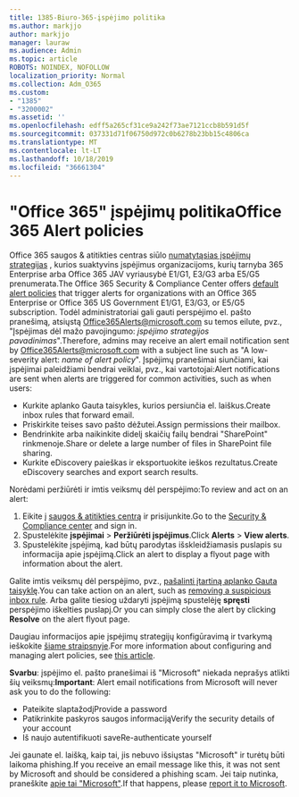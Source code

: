 ```yaml
---
title: 1385-Biuro-365-įspėjimo politika
ms.author: markjjo
author: markjjo
manager: lauraw
ms.audience: Admin
ms.topic: article
ROBOTS: NOINDEX, NOFOLLOW
localization_priority: Normal
ms.collection: Adm_O365
ms.custom:
- "1385"
- "3200002"
ms.assetid: ''
ms.openlocfilehash: edff5a265cf31ce9a242f73ae7121ccb8b591d5f
ms.sourcegitcommit: 037331d71f06750d972c0b6278b23bb15c4806ca
ms.translationtype: MT
ms.contentlocale: lt-LT
ms.lasthandoff: 10/18/2019
ms.locfileid: "36661304"
---
```

# <a name="office-365-alert-policies"></a><span data-ttu-id="1739c-102">"Office 365" įspėjimų politika</span><span class="sxs-lookup"><span data-stu-id="1739c-102">Office 365 Alert policies</span></span>

<span data-ttu-id="1739c-103">Office 365 saugos & atitikties centras siūlo [numatytąsias įspėjimų strategijas](https://docs.microsoft.com/office365/securitycompliance/alert-policies#default-alert-policies) , kurios suaktyvins įspėjimus organizacijoms, kurių tarnyba 365 Enterprise arba Office 365 JAV vyriausybė E1/G1, E3/G3 arba E5/G5 prenumerata.</span><span class="sxs-lookup"><span data-stu-id="1739c-103">The Office 365 Security & Compliance Center offers [default alert policies](https://docs.microsoft.com/office365/securitycompliance/alert-policies#default-alert-policies) that trigger alerts for organizations with an Office 365 Enterprise or Office 365 US Government E1/G1, E3/G3, or E5/G5 subscription.</span></span> <span data-ttu-id="1739c-104">Todėl administratoriai gali gauti perspėjimo el. pašto pranešimą, atsiųstą Office365Alerts@microsoft.com su temos eilute, pvz., "Įspėjimas dėl mažo pavojingumo: *įspėjimo strategijos pavadinimas*".</span><span class="sxs-lookup"><span data-stu-id="1739c-104">Therefore, admins may receive an alert email notification sent by Office365Alerts@microsoft.com with a subject line such as "A low-severity alert: *name of alert policy*".</span></span> <span data-ttu-id="1739c-105">Įspėjimų pranešimai siunčiami, kai įspėjimai paleidžiami bendrai veiklai, pvz., kai vartotojai:</span><span class="sxs-lookup"><span data-stu-id="1739c-105">Alert notifications are sent when alerts are triggered for common activities, such as when users:</span></span>

- <span data-ttu-id="1739c-106">Kurkite aplanko Gauta taisykles, kurios persiunčia el. laiškus.</span><span class="sxs-lookup"><span data-stu-id="1739c-106">Create inbox rules that forward email.</span></span>
- <span data-ttu-id="1739c-107">Priskirkite teises savo pašto dėžutei.</span><span class="sxs-lookup"><span data-stu-id="1739c-107">Assign permissions their mailbox.</span></span>
- <span data-ttu-id="1739c-108">Bendrinkite arba naikinkite didelį skaičių failų bendrai "SharePoint" rinkmenoje.</span><span class="sxs-lookup"><span data-stu-id="1739c-108">Share or delete a large number of files in SharePoint file sharing.</span></span>
- <span data-ttu-id="1739c-109">Kurkite eDiscovery paieškas ir eksportuokite ieškos rezultatus.</span><span class="sxs-lookup"><span data-stu-id="1739c-109">Create eDiscovery searches and export search results.</span></span>

<span data-ttu-id="1739c-110">Norėdami peržiūrėti ir imtis veiksmų dėl perspėjimo:</span><span class="sxs-lookup"><span data-stu-id="1739c-110">To review and act on an alert:</span></span>

1. <span data-ttu-id="1739c-111">Eikite į [saugos & atitikties centrą](https://protection.office.com) ir prisijunkite.</span><span class="sxs-lookup"><span data-stu-id="1739c-111">Go to the [Security & Compliance center](https://protection.office.com) and sign in.</span></span>
2. <span data-ttu-id="1739c-112">Spustelėkite **įspėjimai** > **Peržiūrėti įspėjimus**.</span><span class="sxs-lookup"><span data-stu-id="1739c-112">Click **Alerts** > **View alerts**.</span></span>
3. <span data-ttu-id="1739c-113">Spustelėkite įspėjimą, kad būtų parodytas išskleidžiamasis puslapis su informacija apie įspėjimą.</span><span class="sxs-lookup"><span data-stu-id="1739c-113">Click an alert to display a flyout page with information about the alert.</span></span>

<span data-ttu-id="1739c-114">Galite imtis veiksmų dėl perspėjimo, pvz., [pašalinti įtartiną aplanko Gauta taisyklę](https://docs.microsoft.com/office365/securitycompliance/responding-to-a-compromised-email-account).</span><span class="sxs-lookup"><span data-stu-id="1739c-114">You can take action on an alert, such as [removing a suspicious inbox rule](https://docs.microsoft.com/office365/securitycompliance/responding-to-a-compromised-email-account).</span></span> <span data-ttu-id="1739c-115">Arba galite tiesiog uždaryti įspėjimą spustelėję **spręsti** perspėjimo iškelties puslapį.</span><span class="sxs-lookup"><span data-stu-id="1739c-115">Or you can simply close the alert by clicking **Resolve** on the alert flyout page.</span></span>

<span data-ttu-id="1739c-116">Daugiau informacijos apie įspėjimų strategijų konfigūravimą ir tvarkymą ieškokite [šiame straipsnyje](https://docs.microsoft.com/office365/securitycompliance/alert-policies).</span><span class="sxs-lookup"><span data-stu-id="1739c-116">For more information about configuring and managing alert policies, see  [this article](https://docs.microsoft.com/office365/securitycompliance/alert-policies).</span></span>

<span data-ttu-id="1739c-117">**Svarbu**: įspėjimo el. pašto pranešimai iš "Microsoft" niekada neprašys atlikti šių veiksmų:</span><span class="sxs-lookup"><span data-stu-id="1739c-117">**Important**: Alert email notifications from Microsoft will never ask you to do the following:</span></span>

- <span data-ttu-id="1739c-118">Pateikite slaptažodį</span><span class="sxs-lookup"><span data-stu-id="1739c-118">Provide a password</span></span>
- <span data-ttu-id="1739c-119">Patikrinkite paskyros saugos informaciją</span><span class="sxs-lookup"><span data-stu-id="1739c-119">Verify the security details of your account</span></span>
- <span data-ttu-id="1739c-120">Iš naujo autentifikuoti save</span><span class="sxs-lookup"><span data-stu-id="1739c-120">Re-authenticate yourself</span></span>

<span data-ttu-id="1739c-121">Jei gaunate el. laišką, kaip tai, jis nebuvo išsiųstas "Microsoft" ir turėtų būti laikoma phishing.</span><span class="sxs-lookup"><span data-stu-id="1739c-121">If you receive an email message like this, it was not sent by Microsoft and should be considered a phishing scam.</span></span> <span data-ttu-id="1739c-122">Jei taip nutinka, praneškite [apie tai "Microsoft"](https://docs.microsoft.com/office365/SecurityCompliance/report-junk-email-and-phishing-scams-in-outlook-on-the-web-eop).</span><span class="sxs-lookup"><span data-stu-id="1739c-122">If that happens, please [report it to Microsoft](https://docs.microsoft.com/office365/SecurityCompliance/report-junk-email-and-phishing-scams-in-outlook-on-the-web-eop).</span></span>